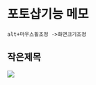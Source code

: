# 포토샵기능 메모
```
alt+마우스휠조정 ->화면크기조정
```


## 작은제목

<img src="https://jaejae87.github.io/img/제목 없음.png">
